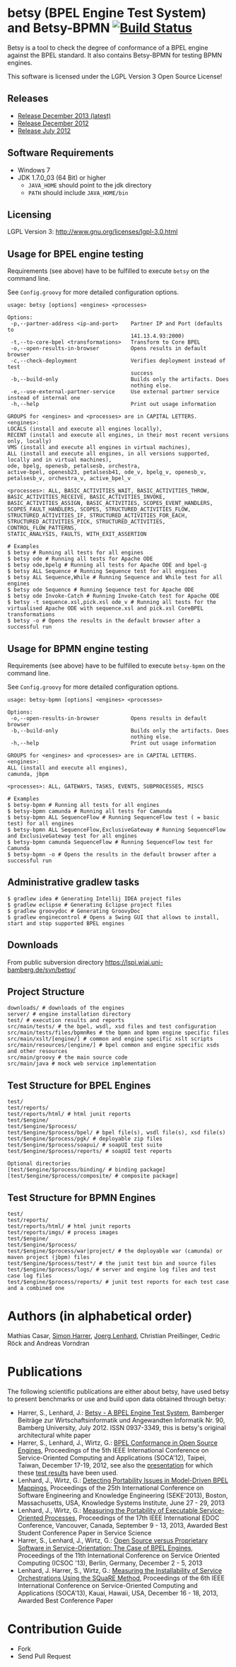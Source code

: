 # betsy (BPEL Engine Test System) and Betsy-BPMN [![Build Status](https://travis-ci.org/uniba-dsg/betsy.png?branch=master)](https://travis-ci.org/uniba-dsg/betsy)

Betsy is a tool to check the degree of conformance of a BPEL engine against the BPEL standard. It also contains Betsy-BPMN for testing BPMN engines.

This software is licensed under the LGPL Version 3 Open Source License!

## Releases

- [Release December 2013 (latest)](https://github.com/uniba-dsg/betsy/archive/icsoc-2013.zip)
- [Release December 2012](https://github.com/uniba-dsg/betsy/archive/soca-2012.zip)
- [Release July 2012](https://github.com/uniba-dsg/betsy/archive/techrep-july-2012.zip)

## Software Requirements
- Windows 7
- JDK 1.7.0_03 (64 Bit) or higher
  - `JAVA_HOME` should point to the jdk directory
  - `PATH` should include `JAVA_HOME/bin`

## Licensing
LGPL Version 3: http://www.gnu.org/licenses/lgpl-3.0.html

## Usage for BPEL engine testing

Requirements (see above) have to be fulfilled to execute `betsy` on the command line.

See `Config.groovy` for more detailed configuration options.

```
usage: betsy [options] <engines> <processes>

Options:
 -p,--partner-address <ip-and-port>    Partner IP and Port (defaults to
                                       141.13.4.93:2000)
 -t,--to-core-bpel <transformations>   Transform to Core BPEL
 -o,--open-results-in-browser          Opens results in default browser
 -c,--check-deployment                 Verifies deployment instead of test
                                       success
 -b,--build-only                       Builds only the artifacts. Does
                                       nothing else.
 -e,--use-external-partner-service     Use external partner service instead of internal one
 -h,--help                             Print out usage information

GROUPS for <engines> and <processes> are in CAPITAL LETTERS.
<engines>:
LOCALS (install and execute all engines locally),
RECENT (install and execute all engines, in their most recent versions only, locally)
VMS (install and execute all engines in virtual machines),
ALL (install and execute all engines, in all versions supported, locally and in virtual machines),
ode, bpelg, openesb, petalsesb, orchestra,
active-bpel, openesb23, petalsesb41, ode_v, bpelg_v, openesb_v,
petalsesb_v, orchestra_v, active_bpel_v

<processes>: ALL, BASIC_ACTIVITIES_WAIT, BASIC_ACTIVITIES_THROW,
BASIC_ACTIVITIES_RECEIVE, BASIC_ACTIVITIES_INVOKE,
BASIC_ACTIVITIES_ASSIGN, BASIC_ACTIVITIES, SCOPES_EVENT_HANDLERS,
SCOPES_FAULT_HANDLERS, SCOPES, STRUCTURED_ACTIVITIES_FLOW,
STRUCTURED_ACTIVITIES_IF, STRUCTURED_ACTIVITIES_FOR_EACH,
STRUCTURED_ACTIVITIES_PICK, STRUCTURED_ACTIVITIES, CONTROL_FLOW_PATTERNS,
STATIC_ANALYSIS, FAULTS, WITH_EXIT_ASSERTION

# Examples
$ betsy # Running all tests for all engines
$ betsy ode # Running all tests for Apache ODE
$ betsy ode,bpelg # Running all tests for Apache ODE and bpel-g
$ betsy ALL Sequence # Running Sequence test for all engines
$ betsy ALL Sequence,While # Running Sequence and While test for all engines
$ betsy ode Sequence # Running Sequence test for Apache ODE
$ betsy ode Invoke-Catch # Running Invoke-Catch test for Apache ODE
$ betsy -t sequence.xsl,pick.xsl ode_v # Running all tests for the virtualised Apache ODE with sequence.xsl and pick.xsl CoreBPEL transformations
$ betsy -o # Opens the results in the default browser after a successful run
```

## Usage for BPMN engine testing

Requirements (see above) have to be fulfilled to execute `betsy-bpmn` on the command line.

See `Config.groovy` for more detailed configuration options.

```
usage: betsy-bpmn [options] <engines> <processes>

Options:
 -o,--open-results-in-browser          Opens results in default browser
 -b,--build-only                       Builds only the artifacts. Does
                                       nothing else.
 -h,--help                             Print out usage information

GROUPS for <engines> and <processes> are in CAPITAL LETTERS.
<engines>:
ALL (install and execute all engines),
camunda, jbpm

<processes>: ALL, GATEWAYS, TASKS, EVENTS, SUBPROCESSES, MISCS

# Examples
$ betsy-bpmn # Running all tests for all engines
$ betsy-bpmn camunda # Running all tests for Camunda
$ betsy-bpmn ALL SequenceFlow # Running SequenceFlow test ( = basic test) for all engines
$ betsy-bpmn ALL SequenceFlow,ExclusiveGateway # Running SequenceFlow and ExclusiveGateway test for all engines
$ betsy-bpmn camunda SequenceFlow # Running SequenceFlow test for Camunda
$ betsy-bpmn -o # Opens the results in the default browser after a successful run
```

## Administrative gradlew tasks
```
$ gradlew idea # Generating Intellij IDEA project files
$ gradlew eclipse # Generating Eclipse project files
$ gradlew groovydoc # Generating GroovyDoc
$ gradlew enginecontrol # Opens a Swing GUI that allows to install, start and stop supported BPEL engines
```

## Downloads

From public subversion directory https://lspi.wiai.uni-bamberg.de/svn/betsy/

## Project Structure

    downloads/ # downloads of the engines
    server/ # engine installation directory
    test/ # execution results and reports
    src/main/tests/ # the bpel, wsdl, xsd files and test configuration
    src/main/tests/files/bpmnRes # the bpmn and bpmn engine specific files
    src/main/xslt/[engine/] # common and engine specific xslt scripts
    src/main/resources/[engine/] # bpel common and engine specific xsds and other resources
    src/main/groovy # the main source code
    src/main/java # mock web service implementation

## Test Structure for BPEL Engines

	test/
	test/reports/
    test/reports/html/ # html junit reports
	test/$engine/
	test/$engine/$process/
	test/$engine/$process/bpel/ # bpel file(s), wsdl file(s), xsd file(s)
	test/$engine/$process/pgk/ # deployable zip files
	test/$engine/$process/soapui/ # soapUI test suite
	test/$engine/$process/reports/ # soapUI test reports

    Optional directories
	[test/$engine/$process/binding/ # binding package]
	[test/$engine/$process/composite/ # composite package]

## Test Structure for BPMN Engines

	test/
	test/reports/
    test/reports/html/ # html junit reports
    test/reports/imgs/ # process images
	test/$engine/
	test/$engine/$process/
	test/$engine/$process/war|project/ # the deployable war (camunda) or maven project (jbpm) files
	test/$engine/$process/test*/ # the junit test bin and source files
	test/$engine/$process/logs/ # server and engine log files and test case log files
	test/$engine/$process/reports/ # junit test reports for each test case and a combined one

# Authors (in alphabetical order)

Mathias Casar, [Simon Harrer](http://www.uni-bamberg.de/pi/team/harrer/), [Joerg Lenhard](http://www.uni-bamberg.de/pi/team/lenhard-joerg/), Christian Preißinger, Cedric Röck and Andreas Vorndran

# Publications
The following scientific publications are either about betsy, have used betsy to present benchmarks or use and build upon data obtained through betsy:
 - Harrer, S., Lenhard, J.: [Betsy - A BPEL Engine Test System](http://www.uni-bamberg.de/pi/bereich/forschung/publikationen/12-a1-harrer-lenhard/), Bamberger Beiträge zur Wirtschaftsinformatik und Angewandten Informatik Nr. 90, Bamberg University, July 2012. ISSN 0937-3349, this is betsy's original architectural white paper
 - Harrer, S., Lenhard, J., Wirtz, G.: [BPEL Conformance in Open Source Engines](http://www.uni-bamberg.de/pi/bereich/forschung/publikationen/12-02-lenhard-wirtz-harrer/), Proceedings of the 5th IEEE International Conference on Service-Oriented Computing and Applications (SOCA'12), Taipei, Taiwan, December 17-19, 2012, see also the [presentation](https://lspi.wiai.uni-bamberg.de/svn/betsy/betsy-presentation-soca-2012.pdf) for which these [test results](https://svn.lspi.wiai.uni-bamberg.de/svn/betsy/test-results-soca-2012.zip) have been used.
 - Lenhard, J., Wirtz, G.: [Detecting Portability Issues in Model-Driven BPEL Mappings](http://www.uni-bamberg.de/pi/bereich/forschung/publikationen/13-03-lenhard-wirtz/), Proceedings of the 25th International Conference on Software Engineering and Knowledge Engineering (SEKE'2013), Boston, Massachusetts, USA, Knowledge Systems Institute, June 27 - 29, 2013
 - Lenhard, J., Wirtz, G.: [Measuring the Portability of Executable Service-Oriented Processes](http://www.uni-bamberg.de/pi/bereich/forschung/publikationen/13-05-lenhard-wirtz/), Proceedings of the 17th IEEE International EDOC Conference, Vancouver, Canada, September 9 - 13, 2013, Awarded Best Student Conference Paper in Service Science
 - Harrer, S., Lenhard, J., Wirtz, G.: [Open Source versus Proprietary Software in Service-Orientation: The Case of BPEL Engines](http://www.uni-bamberg.de/pi/bereich/forschung/publikationen/13-07-harrer-lenhard-wirtz/), Proceedings of the 11th International Conference on Service Oriented Computing (ICSOC '13), Berlin, Germany, December 2 - 5, 2013
 - Lenhard, J. Harrer, S., Wirtz, G.: [Measuring the Installability of Service Orchestrations Using the SQuaRE Method](http://www.uni-bamberg.de/pi/bereich/forschung/publikationen/13-08-harrer-lenhard-wirtz/), Proceedings of the 6th IEEE International Conference on Service-Oriented Computing and Applications (SOCA'13), Kauai, Hawaii, USA, December 16 - 18, 2013, Awarded Best Conference Paper

# Contribution Guide
- Fork
- Send Pull Request
